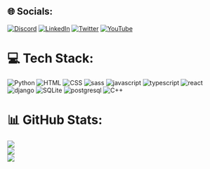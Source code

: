 
## 🌐 Socials:
[![Discord](https://img.shields.io/badge/Discord-%237289DA.svg?logo=discord&logoColor=white)](htttps://discord.gg/MousaAboubaker#4571) [![LinkedIn](https://img.shields.io/badge/LinkedIn-%230077B5.svg?logo=linkedin&logoColor=white)](https://www.linkedin.com/in/mousaaboubaker/) [![Twitter](https://img.shields.io/badge/Twitter-%231DA1F2.svg?logo=Twitter&logoColor=white)](https://twitter.com/MousaAboubaker) [![YouTube](https://img.shields.io/badge/YouTube-%23FF0000.svg?logo=YouTube&logoColor=white)](https://www.youtube.com/channel/MousaAboubakerAr) 

# 💻 Tech Stack:
![Python](https://img.shields.io/badge/python-3670A0?style=for-the-badge&logo=python&logoColor=ffdd54) ![HTML](https://img.shields.io/badge/html-FF721D?style=for-the-badge&logo=html5&logoColor=ffffff) ![CSS](https://img.shields.io/badge/css-506a9b?style=for-the-badge&logo=css3&logoColor=4cc) ![sass](https://img.shields.io/badge/sass-555?style=for-the-badge&logo=sass&logoColor=d77) ![javascript](https://img.shields.io/badge/javascript-666633?style=for-the-badge&logo=javascript&logoColor=eeee11) ![typescript](https://img.shields.io/badge/typescript-506a9b?style=for-the-badge&logo=typescript&logoColor=4cc) ![react](https://img.shields.io/badge/react-224?style=for-the-badge&logo=react&logoColor=4cc) ![django](https://img.shields.io/badge/django-cec?style=for-the-badge&logo=django&logoColor=161) ![SQLite](https://img.shields.io/badge/sqlite-%2307405e.svg?style=for-the-badge&logo=sqlite&logoColor=white) ![postgresql](https://img.shields.io/badge/postegresql-111?style=for-the-badge&logo=postgresql&logoColor=506a9b) ![C++](https://img.shields.io/badge/c++-506a9b?style=for-the-badge&logo=cplusplus&logoColor=4cc)
# 📊 GitHub Stats:
![](https://github-readme-stats.vercel.app/api?username=MasterMousa&theme=nightowl&hide_border=true&include_all_commits=false&count_private=false)<br/>
![](https://github-readme-streak-stats.herokuapp.com/?user=MasterMousa&theme=nightowl&hide_border=true)<br/>
![](https://github-readme-stats.vercel.app/api/top-langs/?username=MasterMousa&theme=nightowl&hide_border=true&include_all_commits=false&count_private=false&layout=compact)
